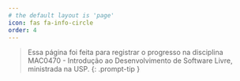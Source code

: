```yaml
---
# the default layout is 'page'
icon: fas fa-info-circle
order: 4
---
```


> Essa página foi feita para registrar o progresso na disciplina MAC0470 - Introdução ao Desenvolvimento de Software Livre, ministrada na USP.
{: .prompt-tip }
